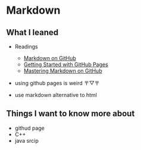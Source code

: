 # Markdown

## What I leaned
- Readings
  - [Markdown on GitHub](https://docs.github.com/en/pages/quickstart)
  - [Getting Started with GitHub Pages](https://docs.github.com/en/get-started/writing-on-github/getting-started-with-writing-and-formatting-on-github/basic-writing-and-formatting-syntax)
  - [Mastering Markdown on GitHub](https://www.markdownguide.org/basic-syntax/)

 - using github pages is weird 〒▽〒
 - use markdown alternative to html

## Things I want to know more about
- githud page
- C++
- java srcip

